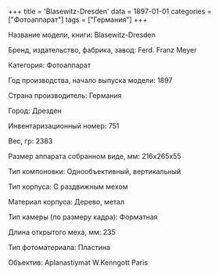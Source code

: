 +++
title = 'Blasewitz-Dresden'
data = 1897-01-01
categories = ["Фотоаппарат"]
tags = ["Германия"]
+++

Название модели, книги: Blasewitz-Dresden

Бренд, издательство, фабрика, завод: Ferd. Franz Meyer

Категория: Фотоаппарат

Год производства, начало выпуска модели: 1897

Страна производитель: Германия

Город: Дрезден

Инвентаризационный номер: 751

Вес, гр: 2383

Размер аппарата  собранном виде, мм: 216х265х55

Тип компоновки: Однообъективный, вертикальный

Тип корпуса: С раздвижным мехом

Материал корпуса: Дерево, метал

Тип камеры (по размеру кадра): Форматная

Длина открытого меха, мм: 235

Тип фотоматериала: Пластина

Объектив: Aplanastiymat W.Kenngott Paris

